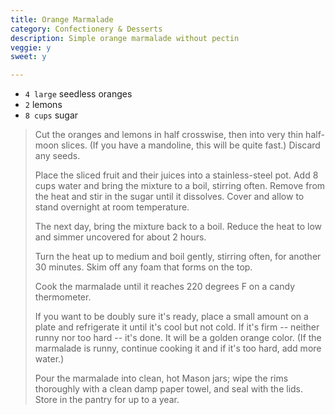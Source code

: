 ```yaml
---
title: Orange Marmalade 
category: Confectionery & Desserts
description: Simple orange marmalade without pectin
veggie: y
sweet: y 

--- 
```

* `4 large`  seedless oranges
* `2` lemons
* `8 cups` sugar
 
> Cut the oranges and lemons in half crosswise, then into very thin half-moon slices. (If you have a mandoline, this will be quite fast.) Discard any seeds.
>
> Place the sliced fruit and their juices into a stainless-steel pot. Add 8 cups water and bring the mixture to a boil, stirring often. Remove from the heat and stir in the sugar until it dissolves. Cover and allow to stand overnight at room temperature.
>
> The next day, bring the mixture back to a boil. Reduce the heat to low and simmer uncovered for about 2 hours.
>
> Turn the heat up to medium and boil gently, stirring often, for another 30 minutes. Skim off any foam that forms on the top.
>
> Cook the marmalade until it reaches 220 degrees F on a candy thermometer.
>
> If you want to be doubly sure it's ready, place a small amount on a plate and refrigerate it until it's cool but not cold. If it's firm -- neither runny nor too hard -- it's done. It will be a golden orange color. (If the marmalade is runny, continue cooking it and if it's too hard, add more water.)
>
> Pour the marmalade into clean, hot Mason jars; wipe the rims thoroughly with a clean damp paper towel, and seal with the lids. Store in the pantry for up to a year.


